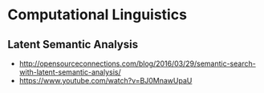 

Computational Linguistics
=========================

Latent Semantic Analysis
------------------------

-   <http://opensourceconnections.com/blog/2016/03/29/semantic-search-with-latent-semantic-analysis/>
-   <https://www.youtube.com/watch?v=BJ0MnawUpaU>

